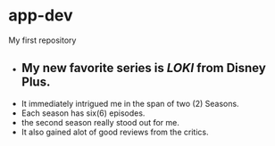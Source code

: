 # app-dev
My first repository

- **My new favorite series is** ***LOKI*** **from Disney Plus.**
  ---
* It immediately intrigued me in the span of two (2) Seasons.
* Each season has six(6) episodes.
* the second season really stood out for me.
* It also gained alot of good reviews from the critics.
  
